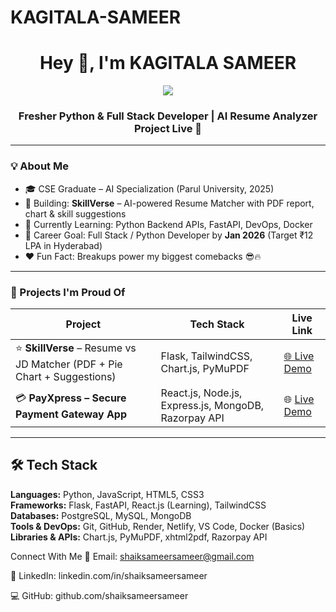 # KAGITALA-SAMEER
<h1 align="center">Hey 👋, I'm KAGITALA SAMEER</h1>
<p align="center">
  <img src="https://readme-typing-svg.herokuapp.com?lines=Fresher+Python+Developer;Full+Stack+Learner;AI+Project+Live+on+Render;Breakup+Made+Me+Code+Harder;Job+Target+₹12+LPA+by+2026&center=true&width=500&height=50">
</p>
<h3 align="center">Fresher Python & Full Stack Developer | AI Resume Analyzer Project Live 🚀</h3>

---

### 💡 About Me

- 🎓 CSE Graduate – AI Specialization (Parul University, 2025)
- 🔭 Building: **SkillVerse** – AI-powered Resume Matcher with PDF report, chart & skill suggestions  
- 🧠 Currently Learning: Python Backend APIs, FastAPI, DevOps, Docker  
- 🎯 Career Goal: Full Stack / Python Developer by **Jan 2026** (Target ₹12 LPA in Hyderabad)  
- ❤️ Fun Fact: Breakups power my biggest comebacks 😎🔥

---

### 🚀 Projects I'm Proud Of

| Project | Tech Stack | Live Link |
|--------|------------|-----------|
| ⭐ **SkillVerse** – Resume vs JD Matcher (PDF + Pie Chart + Suggestions) | Flask, TailwindCSS, Chart.js, PyMuPDF | [🌐 Live Demo](https://skillverse-exc0.onrender.com) |
| 💳 **PayXpress – Secure Payment Gateway App** | React.js, Node.js, Express.js, MongoDB, Razorpay API | 🌐 [Live Demo](candid-bonbon-185e3b.netlify.app) |

---

## 🛠️ Tech Stack
**Languages:** Python, JavaScript, HTML5, CSS3  
**Frameworks:** Flask, FastAPI, React.js (Learning), TailwindCSS  
**Databases:** PostgreSQL, MySQL, MongoDB  
**Tools & DevOps:** Git, GitHub, Render, Netlify, VS Code, Docker (Basics)  
**Libraries & APIs:** Chart.js, PyMuPDF, xhtml2pdf, Razorpay API  

Connect With Me
📧 Email: shaiksameersameer@gmail.com

💼 LinkedIn: linkedin.com/in/shaiksameersameer

💻 GitHub: github.com/shaiksameersameer
